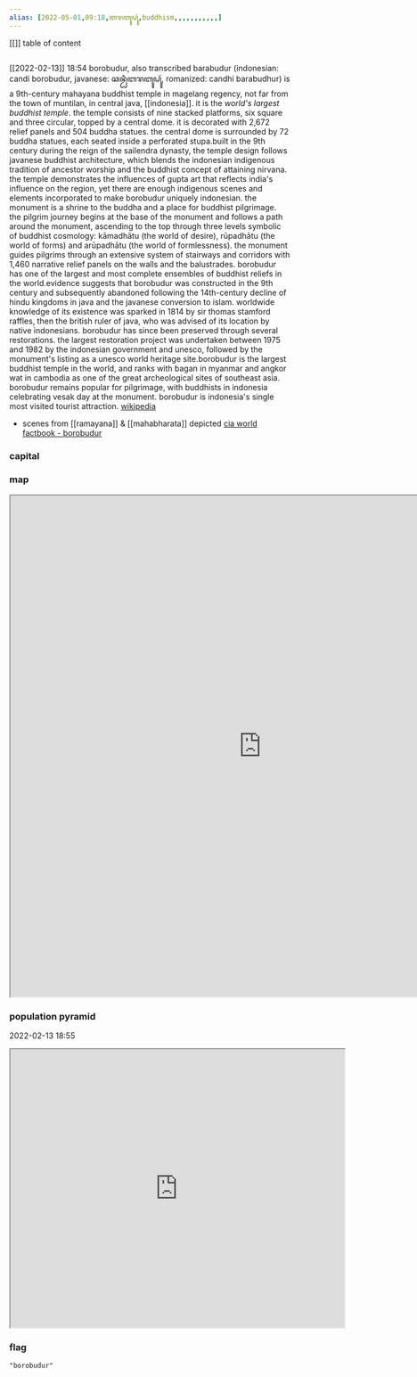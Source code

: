 ```yaml
---
alias: [2022-05-01,09:18,ꦧꦫꦧꦸꦝꦸꦂ,buddhism,,,,,,,,,,,]
---
```

[[]]
table of content
```toc
```
[[2022-02-13]] 18:54
borobudur, also transcribed barabudur (indonesian: candi borobudur, javanese: ꦕꦤ꧀ꦝꦶꦧꦫꦧꦸꦝꦸꦂ, romanized: candhi barabudhur) is a 9th-century mahayana buddhist temple in magelang regency, not far from the town of muntilan, in central java, [[indonesia]]. it is the *world's largest buddhist temple*. the temple consists of nine stacked platforms, six square and three circular, topped by a central dome. it is decorated with 2,672 relief panels and 504 buddha statues. the central dome is surrounded by 72 buddha statues, each seated inside a perforated stupa.built in the 9th century during the reign of the sailendra dynasty, the temple design follows javanese buddhist architecture, which blends the indonesian indigenous tradition of ancestor worship and the buddhist concept of attaining nirvana. the temple demonstrates the influences of gupta art that reflects india's influence on the region, yet there are enough indigenous scenes and elements incorporated to make borobudur uniquely indonesian. the monument is a shrine to the buddha and a place for buddhist pilgrimage. the pilgrim journey begins at the base of the monument and follows a path around the monument, ascending to the top through three levels symbolic of buddhist cosmology: kāmadhātu (the world of desire), rūpadhātu (the world of forms) and arūpadhātu (the world of formlessness). the monument guides pilgrims through an extensive system of stairways and corridors with 1,460 narrative relief panels on the walls and the balustrades. borobudur has one of the largest and most complete ensembles of buddhist reliefs in the world.evidence suggests that borobudur was constructed in the 9th century and subsequently abandoned following the 14th-century decline of hindu kingdoms in java and the javanese conversion to islam. worldwide knowledge of its existence was sparked in 1814 by sir thomas stamford raffles, then the british ruler of java, who was advised of its location by native indonesians. borobudur has since been preserved through several restorations. the largest restoration project was undertaken between 1975 and 1982 by the indonesian government and unesco, followed by the monument's listing as a unesco world heritage site.borobudur is the largest buddhist temple in the world, and ranks with bagan in myanmar and angkor wat in cambodia as one of the great archeological sites of southeast asia. borobudur remains popular for pilgrimage, with buddhists in indonesia celebrating vesak day at the monument. borobudur is indonesia's single most visited tourist attraction.
[wikipedia](https://en.wikipedia.org/wiki/borobudur)
- scenes from [[ramayana]] & [[mahabharata]] depicted
[cia world factbook - borobudur](https://www.cia.gov/the-world-factbook/countries/borobudur)
### capital

### map
<iframe src="https://duckduckgo.com/?t=ffab&q=borobudur&ia=web&iaxm=about" width="900" height="900" ></iframe>

### population pyramid

2022-02-13 18:55

<iframe src="https://www.populationpyramid.net/borobudur/2019/" width="600" height="500" ></iframe>

### flag

```query
"borobudur"
```